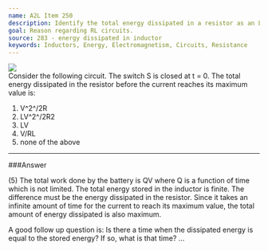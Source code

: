 ```yaml
---
name: A2L Item 250
description: Identify the total energy dissipated in a resistor as an L-R circuit reaches maximum current.
goal: Reason regarding RL circuits.
source: 283 - energy dissipated in inductor
keywords: Inductors, Energy, Electromagnetism, Circuits, Resistance
---
```


<div class="img-right"><img src="/files/Item250_fig1.gif"
/></div>Consider the following circuit. The switch S is closed at t = 0.
The total energy dissipated in the resistor before the current reaches
its maximum value is:

1. V^2^/2R
2. LV^2^/2R2
3. LV
4. V/RL
5. none of the above



<hr/>

###Answer

(5) The total work done by the battery is QV where Q is a function of
time which is not limited. The total energy stored in the inductor is
finite. The difference must be the energy dissipated in the resistor.
Since it takes an infinite amount of time for the current to reach its
maximum value, the total amount of energy dissipated is also maximum.

A good follow up question is: Is there a time when the dissipated energy
is equal to the stored energy? If so, what is that time? 
...
